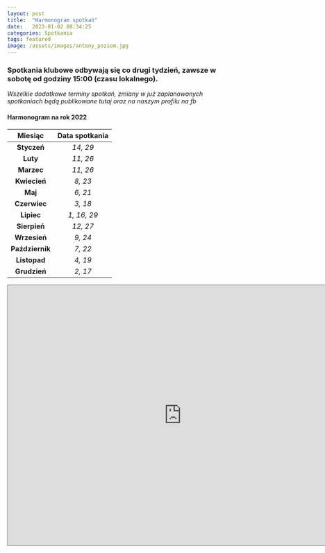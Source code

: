 ```yaml
---
layout: post
title:  "Harmonogram spotkań"
date:   2023-01-02 08:34:25
categories: Spotkania
tags: featured
image: /assets/images/anteny_poziom.jpg
---
```

### Spotkania klubowe odbywają się co drugi tydzień, zawsze w sobotę od godziny 15:00 (czasu lokalnego).


*Wszelkie dodatkowe terminy spotkań, zmiany w już zaplanowanych spotkaniach będą publikowane tutaj oraz na naszym profilu na fb*


#### Harmonogram na rok 2022

| **Miesiąc**       | **Data spotkania** |
|:-----------------:|:------------------:|
| **Styczeń**       | *14, 29*           |
| **Luty**          | *11, 26*           |
| **Marzec**        | *11, 26*           |
| **Kwiecień**      | *8, 23*            |
| **Maj**           | *6, 21*            |
| **Czerwiec**      | *3, 18*            |
| **Lipiec**        | *1, 16, 29*        |
| **Sierpień**      | *12, 27*           |
| **Wrzesień**      | *9, 24*            |
| **Październik**   | *7, 22*            |
| **Listopad**      | *4, 19*            |
| **Grudzień**      | *2, 17*            |


<iframe src="https://calendar.google.com/calendar/embed?height=600&wkst=2&bgcolor=%23ffffff&ctz=Europe%2FWarsaw&src=Zjg5OG9ib2xmdXUwdm0zNmZ0MmxqODFkOThAZ3JvdXAuY2FsZW5kYXIuZ29vZ2xlLmNvbQ&color=%23A79B8E" style="border:solid 1px #777" width="800" height="600" frameborder="0" scrolling="no"></iframe>
